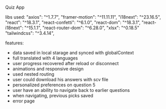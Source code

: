 Quiz App

libs used:
    "axios": "^1.7.7",
    "framer-motion": "^11.11.11",
    "i18next": "^23.16.5",
    "react": "^18.3.1",
    "react-confetti": "^6.1.0",
    "react-dom": "^18.3.1",
    "react-i18next": "^15.1.1",
    "react-router-dom": "^6.28.0",
    "xlsx": "^0.18.5"
    "tailwindcss": "^3.4.14",

features:
  * data saved in local starage and synced with globalContext
  * full translated with 4 languages
  * user progress recovered after reload or disconnect
  * animations and responsive design
  * used nested routing
  * user could download his answers with scv file
  * personalized preferences on question 5
  * user have an ability to navigate back to earlier questions
  * when navigating, previous picks saved
  * error page
